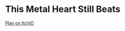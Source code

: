 # This Metal Heart Still Beats
[Play on ItchIO](https://queenofsquiggles.itch.io/this-metal-heart-still-beats)
